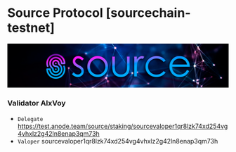 # Source Protocol [sourcechain-testnet]
![Source Protocol](https://github.com/Voynitskiy/Voynitskiy/blob/main/testnet/Source/Source.png)
### Validator AlxVoy
* `Delegate` https://test.anode.team/source/staking/sourcevaloper1qr8lzk74xd254vg4vhxlz2g42ln8enap3qm73h
* `Valoper` sourcevaloper1qr8lzk74xd254vg4vhxlz2g42ln8enap3qm73h
